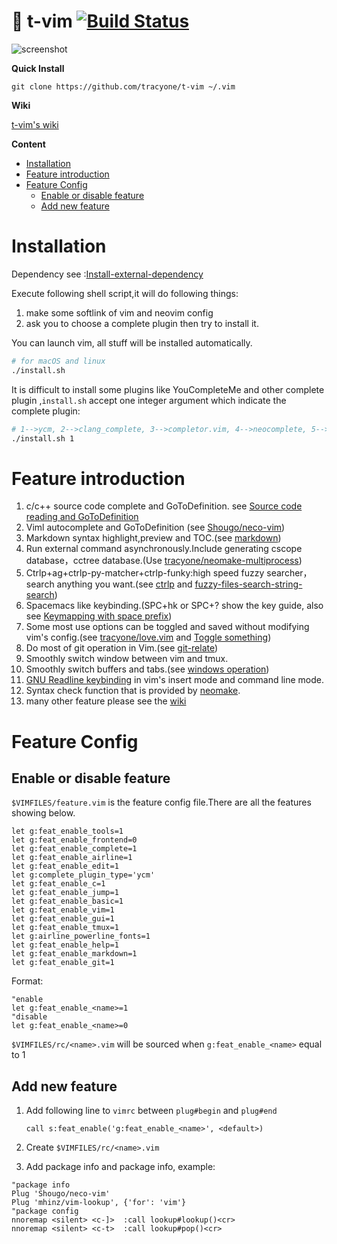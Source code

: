 # 🍎 t-vim [![Build Status](https://travis-ci.org/tracyone/t-vim.svg?branch=master)](https://travis-ci.org/tracyone/t-vim)

![screenshot](https://cloud.githubusercontent.com/assets/4246425/23589032/5d9e2a48-0201-11e7-999e-393185ae3a25.png)

**Quick Install**

	git clone https://github.com/tracyone/t-vim ~/.vim


**Wiki**

[t-vim's wiki](https://github.com/tracyone/t-vim/wiki)

**Content**

<!-- vim-markdown-toc GFM -->
* [Installation](#installation)
* [Feature introduction](#feature-introduction)
* [Feature Config](#feature-config)
	* [Enable or disable feature](#enable-or-disable-feature)
	* [Add new feature](#add-new-feature)

<!-- vim-markdown-toc -->

#  Installation

Dependency see :[Install-external-dependency](https://github.com/tracyone/t-vim/wiki/Install-external-dependency)

Execute following shell script,it will do following things:

1. make some softlink of vim and neovim config
2. ask you to choose a complete plugin then try to install it.

You can launch vim, all stuff will be installed automatically.

```bash
# for macOS and linux
./install.sh
```

It is difficult to install some plugins like YouCompleteMe and other complete
plugin ,`install.sh` accept
one integer argument which indicate the complete plugin:

```bash
# 1-->ycm, 2-->clang_complete, 3-->completor.vim, 4-->neocomplete, 5-->deoplete.nvim
./install.sh 1
```

# Feature introduction

1. c/c++ source code complete and GoToDefinition. see [Source code reading and GoToDefinition](https://github.com/tracyone/t-vim/wiki/Keymapping#source-code-reading-and-gotodefinition)
3. Viml autocomplete and GoToDefinition (see [Shougo/neco-vim](https://github.cim/Shougo/neco-vim))
4. Markdown syntax highlight,preview and TOC.(see [markdown](https://github.com/tracyone/t-vim/wiki/Keymapping#markdown))
5. Run external command asynchronously.Include generating cscope database，cctree database.(Use [tracyone/neomake-multiprocess](https://github.com/tracyone/neomake-multiprocess))
6. Ctrlp+ag+ctrlp-py-matcher+ctrlp-funky:high speed fuzzy searcher，search
   anything you want.(see [ctrlp](https://github.com/tracyone/t-vim/wiki/Keymapping#ctrlp) and [fuzzy-files-search-string-search](https://github.com/tracyone/t-vim/wiki/Keymapping#fuzzy-files-search--string-search))
7. Spacemacs like keybinding.(SPC+hk or SPC+? show the key guide, also see [Keymapping with space prefix](https://github.com/tracyone/t-vim/wiki/Keymapping#keymapping-with-space-prefix))
8. Some most use options can be toggled and saved without modifying vim's
   config.(see [tracyone/love.vim](https://github.com/tracyone/love.vim) and [Toggle something](https://github.com/tracyone/t-vim/wiki/Keymapping#toggle-something))
9. Do most of git operation in Vim.(see [git-relate](https://github.com/tracyone/t-vim/wiki/Keymapping#git-relate))
10. Smoothly switch window between vim and tmux.
11. Smoothly switch buffers and tabs.(see [windows operation](https://github.com/tracyone/t-vim/wiki/Keymapping#windows-operatting))
12. [GNU Readline keybinding](https://cnswww.cns.cwru.edu/php/chet/readline/readline.html) in vim's insert mode and command line mode.
13. Syntax check function that is provided by [neomake](https://github.com/neomake/neomake).
14. many other feature please see the [wiki](https://github.com/tracyone/t-vim/wiki)


# Feature Config

## Enable or disable feature

`$VIMFILES/feature.vim` is the feature config file.There are all the features showing below.

```vim
let g:feat_enable_tools=1
let g:feat_enable_frontend=0
let g:feat_enable_complete=1
let g:feat_enable_airline=1
let g:feat_enable_edit=1
let g:complete_plugin_type='ycm'
let g:feat_enable_c=1
let g:feat_enable_jump=1
let g:feat_enable_basic=1
let g:feat_enable_vim=1
let g:feat_enable_gui=1
let g:feat_enable_tmux=1
let g:airline_powerline_fonts=1
let g:feat_enable_help=1
let g:feat_enable_markdown=1
let g:feat_enable_git=1
```


Format:

```vim
"enable 
let g:feat_enable_<name>=1
"disable
let g:feat_enable_<name>=0
```

`$VIMFILES/rc/<name>.vim` will be sourced when `g:feat_enable_<name>` equal to 1


## Add new feature

1. Add following line to `vimrc` between `plug#begin` and `plug#end`

    ```vim
    call s:feat_enable('g:feat_enable_<name>', <default>)
    ```

2. Create  `$VIMFILES/rc/<name>.vim`

3. Add package info and package info, example:

```vim
"package info
Plug 'Shougo/neco-vim'
Plug 'mhinz/vim-lookup', {'for': 'vim'}
"package config
nnoremap <silent> <c-]>  :call lookup#lookup()<cr>
nnoremap <silent> <c-t>  :call lookup#pop()<cr>
```

